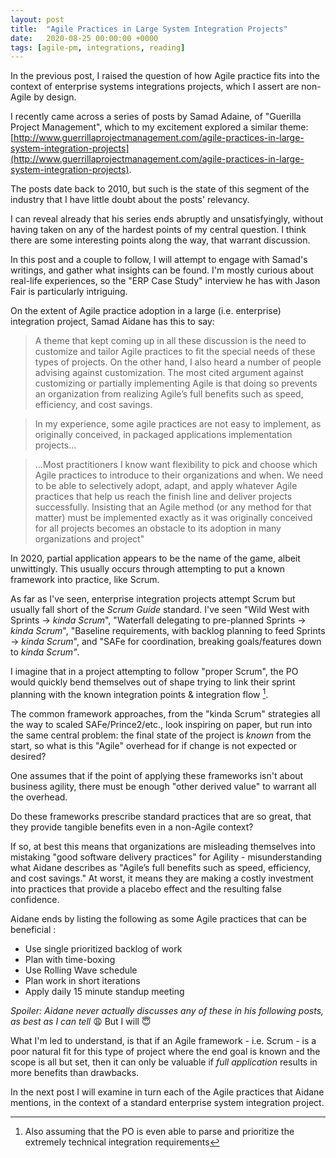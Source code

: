 ```yaml
---
layout: post
title:  "Agile Practices in Large System Integration Projects"
date:   2020-08-25 00:00:00 +0000
tags: [agile-pm, integrations, reading]
---
```


In the previous post, I raised the question of how Agile practice fits into the context of enterprise systems integrations projects, which I assert are non-Agile by design.

I recently came across a series of posts by Samad Adaine, of "Guerilla Project Management", which to my excitement explored a similar theme: [http://www.guerrillaprojectmanagement.com/agile-practices-in-large-system-integration-projects](http://www.guerrillaprojectmanagement.com/agile-practices-in-large-system-integration-projects). 

The posts date back to 2010, but such is the state of this segment of the industry that I have little doubt about the posts' relevancy.

I can reveal already that his series ends abruptly and unsatisfyingly, without having taken on any of the hardest points of my central question. I think there are some interesting points along the way, that warrant discussion.

In this post and a couple to follow, I will attempt to engage with Samad's writings, and gather what insights can be found. I'm mostly curious about real-life experiences, so the "ERP Case Study" interview he has with Jason Fair is particularly intriguing.

On the extent of Agile practice adoption in a large (i.e. enterprise) integration project, Samad Aidane has this to say:

> A theme that kept coming up in all these discussion is the need to customize and tailor Agile practices to fit the special needs of these types of projects. On the other hand, I also heard a number of people advising against customization. The most cited argument against customizing or partially implementing Agile is that doing so prevents an organization from realizing Agile’s full benefits such as speed, efficiency, and cost savings.

> In my experience, some agile practices are not easy to implement, as originally conceived, in packaged applications implementation projects...

> ...Most practitioners I know want flexibility to pick and choose which Agile practices to introduce to their organizations and when. We need to be able to selectively adopt, adapt, and apply whatever Agile practices that help us reach the finish line and deliver projects successfully. Insisting that an Agile method (or any method for that matter) must be implemented exactly as it was originally conceived for all projects becomes an obstacle to its adoption in many organizations and project"

In 2020, partial application appears to be the name of the game, albeit unwittingly. This usually occurs through attempting to put a known framework into practice, like Scrum. 

As far as I've seen, enterprise integration projects attempt Scrum but usually fall short of the *Scrum Guide* standard. I've seen "Wild West with Sprints → *kinda Scrum*", "Waterfall delegating to pre-planned Sprints → *kinda Scrum*", "Baseline requirements, with backlog planning to feed Sprints → *kinda Scrum*", and "SAFe for coordination, breaking goals/features down to *kinda Scrum"*. 

I imagine that in a project attempting to follow "proper Scrum", the PO would quickly bend themselves out of shape trying to link their sprint planning with the known integration points & integration flow [^1].

The common framework approaches, from the "kinda Scrum" strategies all the way to scaled SAFe/Prince2/etc., look inspiring on paper, but run into the same central problem: the final state of the project is *known* from the start, so what is this "Agile" overhead for if change is not expected or desired?

One assumes that if the point of applying these frameworks isn't about business agility, there must be enough "other derived value" to warrant all the overhead. 

Do these frameworks prescribe standard practices that are so great, that they provide tangible benefits even in a non-Agile context? 

If so, at best this means that organizations are misleading themselves into mistaking "good software delivery practices" for Agility - misunderstanding what Aidane describes as "Agile’s full benefits such as speed, efficiency, and cost savings." At worst, it means they are making a costly investment into practices that provide a placebo effect and the resulting false confidence.

Aidane ends by listing the following as some Agile practices that can be beneficial :

- Use single prioritized backlog of work
- Plan with time-boxing
- Use Rolling Wave schedule
- Plan work in short iterations
- Apply daily 15 minute standup meeting

*Spoiler: Aidane never actually discusses any of these in his following posts, as best as I can tell* 😩 But I will 😇

What I'm led to understand, is that if an Agile framework - i.e. Scrum - is a poor natural fit for this type of project where the end goal is known and the scope is all but set, then it can only be valuable if *full application* results in more benefits than drawbacks. 

In the next post I will examine in turn each of the Agile practices that Aidane mentions, in the context of a standard enterprise system integration project.

[^1]: Also assuming that the PO is even able to parse and prioritize the extremely technical integration requirements
